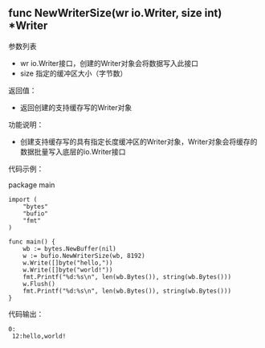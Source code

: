 ## func NewWriterSize(wr io.Writer, size int) *Writer

参数列表

- wr io.Writer接口，创建的Writer对象会将数据写入此接口
- size 指定的缓冲区大小（字节数）

返回值：

- 返回创建的支持缓存写的Writer对象

功能说明：

- 创建支持缓存写的具有指定长度缓冲区的Writer对象，Writer对象会将缓存的数据批量写入底层的io.Writer接口

代码示例：

  package main

	import (
		"bytes"
		"bufio"
		"fmt"
	)

	func main() {
		wb := bytes.NewBuffer(nil)
		w := bufio.NewWriterSize(wb, 8192)
		w.Write([]byte("hello,"))
		w.Write([]byte("world!"))
		fmt.Printf("%d:%s\n", len(wb.Bytes()), string(wb.Bytes()))
		w.Flush()
		fmt.Printf("%d:%s\n", len(wb.Bytes()), string(wb.Bytes()))
	}

代码输出：

	0:
	 12:hello,world! 
